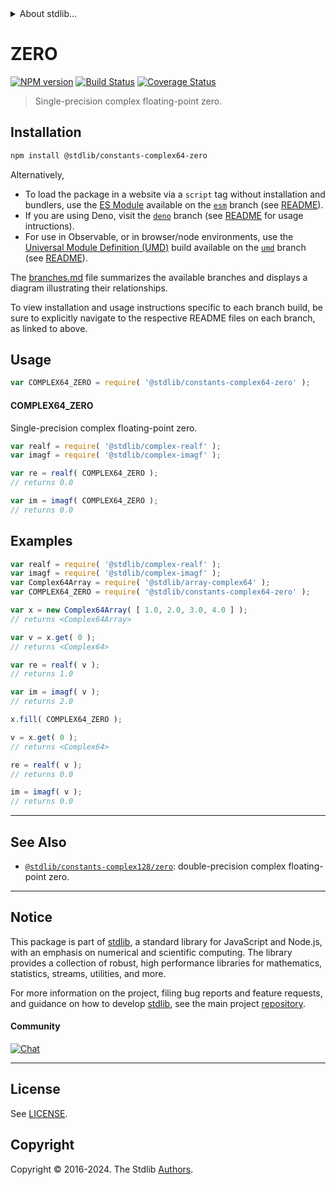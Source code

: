 <!--

@license Apache-2.0

Copyright (c) 2024 The Stdlib Authors.

Licensed under the Apache License, Version 2.0 (the "License");
you may not use this file except in compliance with the License.
You may obtain a copy of the License at

   http://www.apache.org/licenses/LICENSE-2.0

Unless required by applicable law or agreed to in writing, software
distributed under the License is distributed on an "AS IS" BASIS,
WITHOUT WARRANTIES OR CONDITIONS OF ANY KIND, either express or implied.
See the License for the specific language governing permissions and
limitations under the License.

-->


<details>
  <summary>
    About stdlib...
  </summary>
  <p>We believe in a future in which the web is a preferred environment for numerical computation. To help realize this future, we've built stdlib. stdlib is a standard library, with an emphasis on numerical and scientific computation, written in JavaScript (and C) for execution in browsers and in Node.js.</p>
  <p>The library is fully decomposable, being architected in such a way that you can swap out and mix and match APIs and functionality to cater to your exact preferences and use cases.</p>
  <p>When you use stdlib, you can be absolutely certain that you are using the most thorough, rigorous, well-written, studied, documented, tested, measured, and high-quality code out there.</p>
  <p>To join us in bringing numerical computing to the web, get started by checking us out on <a href="https://github.com/stdlib-js/stdlib">GitHub</a>, and please consider <a href="https://opencollective.com/stdlib">financially supporting stdlib</a>. We greatly appreciate your continued support!</p>
</details>

# ZERO

[![NPM version][npm-image]][npm-url] [![Build Status][test-image]][test-url] [![Coverage Status][coverage-image]][coverage-url] <!-- [![dependencies][dependencies-image]][dependencies-url] -->

> Single-precision complex floating-point zero.

<section class="installation">

## Installation

```bash
npm install @stdlib/constants-complex64-zero
```

Alternatively,

-   To load the package in a website via a `script` tag without installation and bundlers, use the [ES Module][es-module] available on the [`esm`][esm-url] branch (see [README][esm-readme]).
-   If you are using Deno, visit the [`deno`][deno-url] branch (see [README][deno-readme] for usage intructions).
-   For use in Observable, or in browser/node environments, use the [Universal Module Definition (UMD)][umd] build available on the [`umd`][umd-url] branch (see [README][umd-readme]).

The [branches.md][branches-url] file summarizes the available branches and displays a diagram illustrating their relationships.

To view installation and usage instructions specific to each branch build, be sure to explicitly navigate to the respective README files on each branch, as linked to above.

</section>

<section class="usage">

## Usage

```javascript
var COMPLEX64_ZERO = require( '@stdlib/constants-complex64-zero' );
```

#### COMPLEX64_ZERO

Single-precision complex floating-point zero.

```javascript
var realf = require( '@stdlib/complex-realf' );
var imagf = require( '@stdlib/complex-imagf' );

var re = realf( COMPLEX64_ZERO );
// returns 0.0

var im = imagf( COMPLEX64_ZERO );
// returns 0.0
```

</section>

<!-- /.usage -->

<section class="examples">

## Examples

<!-- eslint no-undef: "error" -->

```javascript
var realf = require( '@stdlib/complex-realf' );
var imagf = require( '@stdlib/complex-imagf' );
var Complex64Array = require( '@stdlib/array-complex64' );
var COMPLEX64_ZERO = require( '@stdlib/constants-complex64-zero' );

var x = new Complex64Array( [ 1.0, 2.0, 3.0, 4.0 ] );
// returns <Complex64Array>

var v = x.get( 0 );
// returns <Complex64>

var re = realf( v );
// returns 1.0

var im = imagf( v );
// returns 2.0

x.fill( COMPLEX64_ZERO );

v = x.get( 0 );
// returns <Complex64>

re = realf( v );
// returns 0.0

im = imagf( v );
// returns 0.0
```

</section>

<!-- /.examples -->

<!-- Section for related `stdlib` packages. Do not manually edit this section, as it is automatically populated. -->

<section class="related">

* * *

## See Also

-   <span class="package-name">[`@stdlib/constants-complex128/zero`][@stdlib/constants/complex128/zero]</span><span class="delimiter">: </span><span class="description">double-precision complex floating-point zero.</span>

</section>

<!-- /.related -->

<!-- Section for all links. Make sure to keep an empty line after the `section` element and another before the `/section` close. -->


<section class="main-repo" >

* * *

## Notice

This package is part of [stdlib][stdlib], a standard library for JavaScript and Node.js, with an emphasis on numerical and scientific computing. The library provides a collection of robust, high performance libraries for mathematics, statistics, streams, utilities, and more.

For more information on the project, filing bug reports and feature requests, and guidance on how to develop [stdlib][stdlib], see the main project [repository][stdlib].

#### Community

[![Chat][chat-image]][chat-url]

---

## License

See [LICENSE][stdlib-license].


## Copyright

Copyright &copy; 2016-2024. The Stdlib [Authors][stdlib-authors].

</section>

<!-- /.stdlib -->

<!-- Section for all links. Make sure to keep an empty line after the `section` element and another before the `/section` close. -->

<section class="links">

[npm-image]: http://img.shields.io/npm/v/@stdlib/constants-complex64-zero.svg
[npm-url]: https://npmjs.org/package/@stdlib/constants-complex64-zero

[test-image]: https://github.com/stdlib-js/constants-complex64-zero/actions/workflows/test.yml/badge.svg?branch=v0.2.1
[test-url]: https://github.com/stdlib-js/constants-complex64-zero/actions/workflows/test.yml?query=branch:v0.2.1

[coverage-image]: https://img.shields.io/codecov/c/github/stdlib-js/constants-complex64-zero/main.svg
[coverage-url]: https://codecov.io/github/stdlib-js/constants-complex64-zero?branch=main

<!--

[dependencies-image]: https://img.shields.io/david/stdlib-js/constants-complex64-zero.svg
[dependencies-url]: https://david-dm.org/stdlib-js/constants-complex64-zero/main

-->

[chat-image]: https://img.shields.io/gitter/room/stdlib-js/stdlib.svg
[chat-url]: https://app.gitter.im/#/room/#stdlib-js_stdlib:gitter.im

[stdlib]: https://github.com/stdlib-js/stdlib

[stdlib-authors]: https://github.com/stdlib-js/stdlib/graphs/contributors

[umd]: https://github.com/umdjs/umd
[es-module]: https://developer.mozilla.org/en-US/docs/Web/JavaScript/Guide/Modules

[deno-url]: https://github.com/stdlib-js/constants-complex64-zero/tree/deno
[deno-readme]: https://github.com/stdlib-js/constants-complex64-zero/blob/deno/README.md
[umd-url]: https://github.com/stdlib-js/constants-complex64-zero/tree/umd
[umd-readme]: https://github.com/stdlib-js/constants-complex64-zero/blob/umd/README.md
[esm-url]: https://github.com/stdlib-js/constants-complex64-zero/tree/esm
[esm-readme]: https://github.com/stdlib-js/constants-complex64-zero/blob/esm/README.md
[branches-url]: https://github.com/stdlib-js/constants-complex64-zero/blob/main/branches.md

[stdlib-license]: https://raw.githubusercontent.com/stdlib-js/constants-complex64-zero/main/LICENSE

<!-- <related-links> -->

[@stdlib/constants/complex128/zero]: https://github.com/stdlib-js/constants-complex128-zero

<!-- </related-links> -->

</section>

<!-- /.links -->
